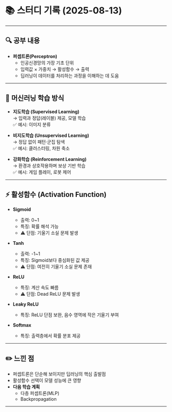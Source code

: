 # 📚 스터디 기록 (2025-08-13)

---

## 🔍 공부 내용
- **퍼셉트론(Perceptron)**
  - 인공신경망의 가장 기초 단위
  - 입력값 × 가중치 → 활성함수 → 출력
  - 딥러닝이 데이터를 처리하는 과정을 이해하는 데 도움

---

## 🧠 머신러닝 학습 방식
- **지도학습 (Supervised Learning)**  
  → 입력과 정답(레이블) 제공, 모델 학습  
  ✅ 예시: 이미지 분류  

- **비지도학습 (Unsupervised Learning)**  
  → 정답 없이 패턴·군집 탐색  
  ✅ 예시: 클러스터링, 차원 축소  

- **강화학습 (Reinforcement Learning)**  
  → 환경과 상호작용하며 보상 기반 학습  
  ✅ 예시: 게임 플레이, 로봇 제어  

---

## ⚡ 활성함수 (Activation Function)
- **Sigmoid**  
  - 출력: 0~1  
  - 특징: 확률 해석 가능  
  - ⚠️ 단점: 기울기 소실 문제 발생  

- **Tanh**  
  - 출력: -1~1  
  - 특징: Sigmoid보다 중심화된 값 제공  
  - ⚠️ 단점: 여전히 기울기 소실 문제 존재  

- **ReLU**  
  - 특징: 계산 속도 빠름  
  - ⚠️ 단점: Dead ReLU 문제 발생  

- **Leaky ReLU**  
  - 특징: ReLU 단점 보완, 음수 영역에 작은 기울기 부여  

- **Softmax**  
  - 특징: 출력층에서 확률 분포 제공  

---

## ✏️ 느낀 점
- 퍼셉트론은 단순해 보이지만 딥러닝의 핵심 출발점
- 활성함수 선택이 모델 성능에 큰 영향
- **다음 학습 계획**
  - 다층 퍼셉트론(MLP)
  - Backpropagation

---
